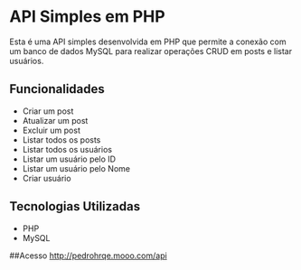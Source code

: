 # API Simples em PHP

Esta é uma API simples desenvolvida em PHP que permite a conexão com um banco de dados MySQL para realizar operações CRUD em posts e listar usuários.

## Funcionalidades
- Criar um post
- Atualizar um post
- Excluir um post
- Listar todos os posts
- Listar todos os usuários
- Listar um usuário pelo ID
- Listar um usuário pelo Nome
- Criar usuário

## Tecnologias Utilizadas
- PHP
- MySQL

##Acesso
http://pedrohrqe.mooo.com/api
